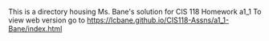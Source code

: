 This is a directory housing Ms. Bane's solution for CIS 118 Homework a1_1 
To view web version go to https://lcbane.github.io/CIS118-Assns/a1_1-Bane/index.html
